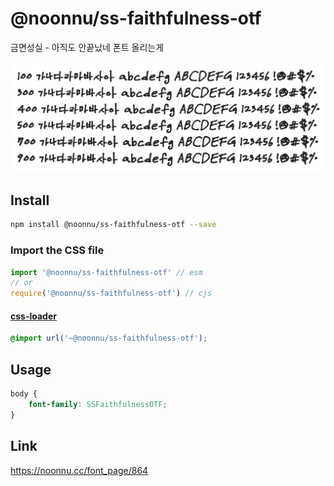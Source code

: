 # @noonnu/ss-faithfulness-otf

금면성실 - 아직도 안끝났네 폰트 올리는게

![example](./example.png)

## Install

```bash
npm install @noonnu/ss-faithfulness-otf --save
```

### Import the CSS file

```js
import '@noonnu/ss-faithfulness-otf' // esm
// or
require('@noonnu/ss-faithfulness-otf') // cjs
```

#### [css-loader](https://github.com/webpack-contrib/css-loader)

```css
@import url('~@noonnu/ss-faithfulness-otf');
```

## Usage

```css
body {
    font-family: SSFaithfulnessOTF;
}
```

## Link

https://noonnu.cc/font_page/864
